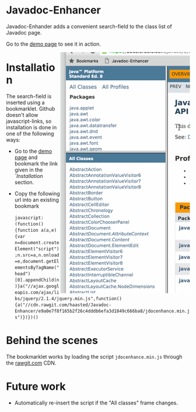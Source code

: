 # Javadoc-Enhancer
Javadoc-Enhander adds a convenient search-field to the class list of Javadoc page.

Go to the [demo page](http://google.com) to see it in action.


<img align="right" src="images/example1.gif">

# Installation

The search-field is inserted using a bookmarklet. Github doesn't allow javascript-links, so installation is done in one of the following ways:
* Go to the [demo page](http://google.com) and bookmark the link given in the ´*Installation* section.
* Copy the following url into an existing bookmark


    `javascript:(function(){function a(a,e){var n=document.createElement("script");n.src=a,n.onload=e,document.getElementsByTagName("head")[0].appendChild(n)}a("//ajax.googleapis.com/ajax/libs/jquery/2.1.4/jquery.min.js",function(){a("//cdn.rawgit.com/haasted/Javadoc-Enhancer/e9a0e7f8f165b2f26c4dddb6efa3d1849c666ba8/jdocenhance.min.js")})})()`

# Behind the scenes

The bookmarklet works by loading the script `jdocenhance.min.js` through the [rawgit.com](http://rawgit.com/) CDN.

# Future work

* Automatically re-insert the script if the "All classes" frame changes.
